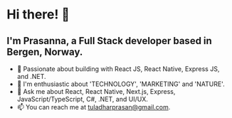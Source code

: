 # Hi there! 👋

##         I'm Prasanna, a Full Stack developer based in Bergen, Norway.

- 🔭 Passionate about building with React JS, React Native, Express JS, and .NET.
- 🌱 I'm enthusiastic about 'TECHNOLOGY', 'MARKETING' and 'NATURE'. 
- 💬 Ask me about React, React Native, Next.js, Express, JavaScript/TypeScript, C#, .NET, and UI/UX.
- 📫 You can reach me at tuladharprasan@gmail.com.
